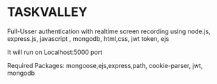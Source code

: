 # TASKVALLEY
Full-Usser authentication with realtime screen recording using node.js, express.js, javascript , mongodb, html,css, jwt token, ejs

It will run on Localhost:5000 port


Required Packages: mongoose,ejs,express,path, cookie-parser, jwt, mongodb
